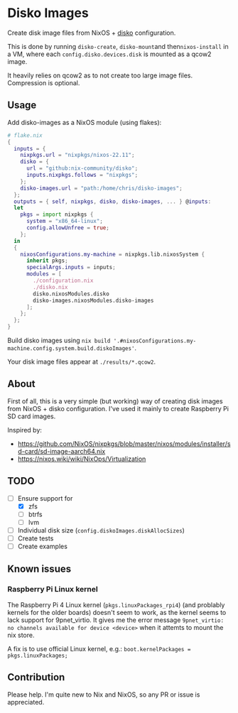 # Disko Images

Create disk image files from NixOS + [disko](https://github.com/nix-community/disko) configuration.

This is done by running `disko-create`, `disko-mount`and then`nixos-install` in a VM, where
each `config.disko.devices.disk` is mounted as a qcow2 image.

It heavily relies on qcow2 as to not create too large image files. Compression is optional.

## Usage

Add disko-images as a NixOS module (using flakes):

```nix
# flake.nix
{
  inputs = {
    nixpkgs.url = "nixpkgs/nixos-22.11";
    disko = {
      url = "github:nix-community/disko";
      inputs.nixpkgs.follows = "nixpkgs";
    };
    disko-images.url = "path:/home/chris/disko-images";
  };
  outputs = { self, nixpkgs, disko, disko-images, ... } @inputs:
  let
    pkgs = import nixpkgs {
      system = "x86_64-linux";
      config.allowUnfree = true;
    };
  in
  {
    nixosConfigurations.my-machine = nixpkgs.lib.nixosSystem {
      inherit pkgs;
      specialArgs.inputs = inputs;
      modules = [
        ./configuration.nix
        ./disko.nix
        disko.nixosModules.disko
        disko-images.nixosModules.disko-images
      ];
    };
  };
}
```

Build disko images using `nix build '.#nixosConfigurations.my-machine.config.system.build.diskoImages'`.

Your disk image files appear at `./results/*.qcow2`.

## About

First of all, this is a very simple (but working) way of creating disk images from NixOS + disko configuration.
I've used it mainly to create Raspberry Pi SD card images.

Inspired by:

* https://github.com/NixOS/nixpkgs/blob/master/nixos/modules/installer/sd-card/sd-image-aarch64.nix
* https://nixos.wiki/wiki/NixOps/Virtualization

## TODO

* [ ] Ensure support for
  * [X] zfs
  * [ ] btrfs
  * [ ] lvm
* [ ] Individual disk size (`config.diskoImages.diskAllocSizes`)
* [ ] Create tests
* [ ] Create examples

## Known issues

### Raspberry Pi Linux kernel

The Raspberry Pi 4 Linux kernel (`pkgs.linuxPackages_rpi4`) (and problably kernels for the older boards) doesn't seem to work, as
the kernel seems to lack support for 9pnet_virtio. It gives me the error message `9pnet_virtio: no channels available for device <device>`
when it attemts to mount the nix store.

A fix is to use official Linux kernel, e.g.:
`boot.kernelPackages = pkgs.linuxPackages;`

## Contribution

Please help. I'm quite new to Nix and NixOS, so any PR or issue is appreciated.
